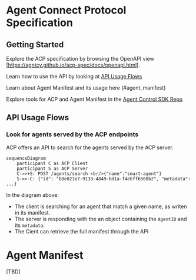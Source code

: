 # Agent Connect Protocol Specification

## Getting Started

Explore the ACP specification by browsing the OpenAPI view [https://agntcy.github.io/acp-spec/docs/openapi.html].

Learn how to use the API by looking at [API Usage Flows](#api-usage-flows)

Learn about Agent Manifest and its usage here (#agent_manifest)

Explore tools for ACP and Agent Manifest in the [Agent Control SDK Repo](agntcy.github.io/acp-sdk) 


## API Usage Flows

### Look for agents served by the ACP endpoints
ACP offers an API to search for the agents served by the ACP server.

```mermaid
sequenceDiagram
    participant C as ACP Client
    participant S as ACP Server
    C->>+S: POST /agents/search <br/>{"name":"smart-agent"}
    S->>-C: {"id": "b8e021e7-9133-4849-bd1a-f4ebffb560b2", "metadata": ...}
```

In the diagram above:
* The client is searching for an agent that match a given name, as writen in its manifest.
* The server is responding with the an object containing the `AgentID` and its `metadata`.
* The Cient can retrieve the full manifest through the API


# Agent Manifest
[TBD]
